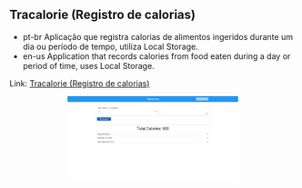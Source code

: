 ## Tracalorie (Registro de calorias)
- pt-br
  Aplicação que registra calorias de alimentos ingeridos durante um dia ou período de tempo, utiliza Local Storage.
- en-us
  Application that records calories from food eaten during a day or period of time, uses Local Storage.

Link: <a href="https://capelaum-tracalorie.netlify.app" target="_blank">Tracalorie (Registro de calorias)</a>

<div align="center">
  <img src="./tracalorie.png" width="300">
</div>
